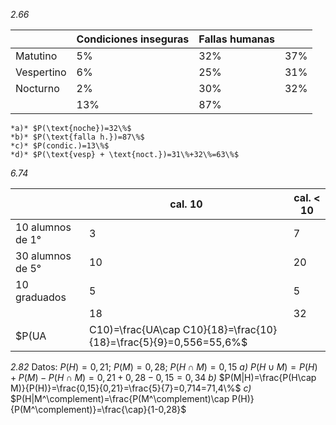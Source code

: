 *2.66* 

|            | Condiciones inseguras | Fallas humanas |        |
| ---------- | --------------------- | -------------- | ------ |
| Matutino   | $5\%$                 | $32\%$         | $37\%$ |
| Vespertino | $6\%$                 | $25\%$         | $31\%$ |
| Nocturno   | $2\%$                 | $30\%$         | $32\%$ |
|            | $13\%$                | $87\%$         |        |
	*a)* $P(\text{noche})=32\%$
	*b)* $P(\text{falla h.})=87\%$
	*c)* $P(condic.)=13\%$
	*d)* $P(\text{vesp} + \text{noct.})=31\%+32\%=63\%$

*6.74*

|                      | cal. 10 | cal. < 10 |
| -------------------- | ------- | --------- |
| $10$ alumnos de $1°$ | $3$     | $7$       |
| $30$ alumnos de $5°$ | $10$    | $20$      |
| $10$ graduados       | $5$     | $5$       |
|                      | $18$    | $32$      |
$P(UA|C10)=\frac{UA\cap C10}{18}=\frac{10}{18}=\frac{5}{9}=0,556=55,6\%$

*2.82* Datos: $P(H)=0,21;\ P(M)=0,28;\ P(H\cap M)=0,15$
	*a)* $P(H\cup M)=P(H)+P(M)-P(H\cap M)=0,21+0,28-0,15=0,34$
	*b)* $P(M|H)=\frac{P(H\cap M)}{P(H)}=\frac{0,15}{0,21}=\frac{5}{7}=0,714=71,4\%$
	*c)* $P(H|M^\complement)=\frac{P(M^\complement)\cap P(H)}{P(M^\complement)}=\frac{\cap}{1-0,28}$
	